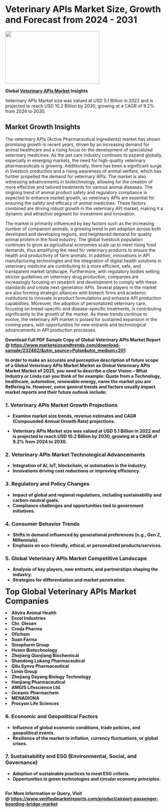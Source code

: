 <H1>Veterinary APIs Market Size, Growth and Forecast from 2024 - 2031</H1><img class="aligncenter size-medium wp-image-584254" src="https://thirdeyenews.in/wp-content/uploads/2024/09/Global-Market-Research-300x168.jpeg" alt="" width="300" height="168" /><p><strong>Global&nbsp;<a href="https://www.marketsizeandtrends.com/download-sample/232462/&amp;utm_source=Pulse&amp;utm_medium=201">Veterinary APIs Market</a> Insights</strong></p><p>Veterinary APIs Market size was valued at USD 5.1 Billion in 2022 and is projected to reach USD 10.2 Billion by 2030, growing at a CAGR of 9.2% from 2024 to 2030.</p><p><h2>Market Growth Insights</h2> <p>The veterinary APIs (Active Pharmaceutical Ingredients) market has shown promising growth in recent years, driven by an increasing demand for animal healthcare and a rising focus on the development of specialized veterinary medicines. As the pet care industry continues to expand globally, especially in emerging markets, the need for high-quality veterinary pharmaceuticals is growing. Additionally, there has been a significant surge in livestock production and a rising awareness of animal welfare, which has further propelled the demand for veterinary APIs. The market is also witnessing advancements in biotechnology, allowing for the creation of more effective and tailored treatments for various animal diseases. The ongoing trend of animal product safety and regulatory compliance is expected to enhance market growth, as veterinary APIs are essential for ensuring the safety and efficacy of animal medicines. These factors combined are driving robust growth in the veterinary API market, making it a dynamic and attractive segment for investment and innovation.</p> <p><strong></strong></p> <p>The market is primarily influenced by key factors such as the increasing number of companion animals, a growing trend in pet adoption across both developed and developing regions, and heightened demand for quality animal protein in the food industry. The global livestock population continues to grow as agricultural economies scale up to meet rising food demands, thus amplifying the need for veterinary products to ensure the health and productivity of farm animals. In addition, innovations in API manufacturing technologies and the integration of digital health solutions in veterinary medicine are contributing to a more efficient, safe, and transparent market landscape. Furthermore, with regulatory bodies setting stricter guidelines on veterinary drug production, companies are increasingly focusing on research and development to comply with these standards and create next-generation APIs. Several players in the market are also forming strategic alliances with biotech firms and academic institutions to innovate in product formulations and enhance API production capabilities. Moreover, the adoption of personalized veterinary care, focusing on breed-specific and disease-specific treatments, is contributing significantly to the growth of the market. As these trends continue to evolve, the veterinary API market is poised for sustained expansion in the coming years, with opportunities for new entrants and technological advancements in API production processes. <p><strong></p><p><span class=""><strong>Download Full PDF Sample Copy of Global Veterinary APIs Market Report</strong> @ <a href="https://www.marketsizeandtrends.com/download-sample/232462/&amp;utm_source=Pulse&amp;utm_medium=201" target="_blank">https://www.marketsizeandtrends.com/download-sample/232462/&amp;utm_source=Pulse&amp;utm_medium=201</a></span></p><p>In order to make an accurate and perceptive description of future scope of a Global&nbsp;Veterinary APIs Market Market as Global&nbsp;Veterinary APIs Market Market of 2025, you need to describe a clear Vision &ndash; What Industry or Linda can you think of for example: Quote from a Technology, healthcare, automotive, renewable energy, name the market you are Reffering to. However, some general trends and factors usually impact market reports and their future outlook include:</p><h3>1.&nbsp;<strong>Veterinary APIs Market Growth Projections</strong></h3><ul><li>Examine market size trends, revenue estimates and CAGR (Compounded Annual Growth Rate) projections.</li><li><p>Veterinary APIs Market size was valued at USD 5.1 Billion in 2022 and is projected to reach USD 10.2 Billion by 2030, growing at a CAGR of 9.2% from 2024 to 2030.</p></li></ul><h3>2.&nbsp;<strong>Veterinary APIs Market Technological Advancements</strong></h3><ul><li>Integration of AI, IoT, blockchain, or automation in the industry.</li><li>Innovations driving cost reductions or improving efficiency.</li></ul><h3>3.&nbsp;<strong>Regulatory and Policy Changes</strong></h3><ul><li>Impact of global and regional regulations, including sustainability and carbon-neutral goals.</li><li>Compliance challenges and opportunities tied to government initiatives.</li></ul><h3>4.&nbsp;<strong>Consumer Behavior Trends</strong></h3><ul><li>Shifts in demand influenced by generational preferences (e.g., Gen Z, Millennials).</li><li>Emphasis on eco-friendly, ethical, or personalized products/services.</li></ul><h3>5.&nbsp;<strong>Global Veterinary APIs Market Competitive Landscape</strong></h3><ul><li>Analysis of key players, new entrants, and partnerships shaping the industry.</li><li>Strategies for differentiation and market penetration.</li></ul><p data-pm-slice="1 1 []"><span style="color: inherit; font-family: inherit; font-size: 25px;">Top Global Veterinary APIs Market Companies</span></p><div class="" data-test-id=""><p><li>Alivira Animal Health</li><li> Excel Industries</li><li> Chr. Olesen</li><li> Croda Pharma</li><li> Ofichem</li><li> Suan Farma</li><li> Sinopharm Group</li><li> Hvsen Biotechnology</li><li> Zhejiang Qianjiang Biochemical</li><li> Shandong Lukang Pharmaceutical</li><li> Qilu Synva Pharmaceutical</li><li> Limin Group</li><li> Zhejiang Dayang Biology Technology</li><li> Hanjiang Pharmaceutical</li><li> AMGIS Lifescience Ltd.</li><li> Oceanic Pharmachem</li><li> MENADIONA</li><li> Procyon Life Sciences</li></p></div><h3>6.&nbsp;<strong>Economic and Geopolitical Factors</strong></h3><ul><li>Influence of global economic conditions, trade policies, and geopolitical events.</li><li>Resilience of the market to inflation, currency fluctuations, or global crises.</li></ul><h3>7.&nbsp;<strong>Sustainability and ESG (Environmental, Social, and Governance)</strong></h3><ul><li>Adoption of sustainable practices to meet ESG criteria.</li><li>Opportunities in green technologies and circular economy principles.</li></ul><h2><strong style="font-size: 14px;">For More Information or Query, Visit @&nbsp;</strong><a style="background-color: #ffffff; font-size: 14px;" href="https://www.marketsizeandtrends.com/report/veterinary-apis-market/" target="_blank">https://www.verifiedmarketreports.com/product/airport-passenger-boarding-bridge-market</a></h2>
